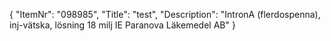 {
  "ItemNr": "098985",
  "Title": "test",
  "Description": "IntronA (flerdospenna), inj-vätska, lösning 18 milj IE Paranova Läkemedel AB"
}